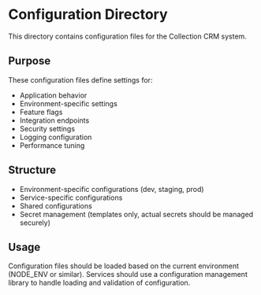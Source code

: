 # Configuration Directory

This directory contains configuration files for the Collection CRM system.

## Purpose

These configuration files define settings for:
- Application behavior
- Environment-specific settings
- Feature flags
- Integration endpoints
- Security settings
- Logging configuration
- Performance tuning

## Structure

- Environment-specific configurations (dev, staging, prod)
- Service-specific configurations
- Shared configurations
- Secret management (templates only, actual secrets should be managed securely)

## Usage

Configuration files should be loaded based on the current environment (NODE_ENV or similar).
Services should use a configuration management library to handle loading and validation of configuration.